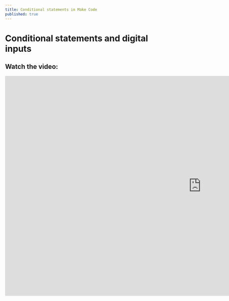 ```yaml
---
title: Conditional statements in Make Code
published: true
---
```

# Conditional statements and digital inputs

## Watch the video:

<iframe width="1280" height="720" src="https://www.youtube.com/embed/RiMqsTP2AU0" frameborder="0" allow="accelerometer; autoplay; clipboard-write; encrypted-media; gyroscope; picture-in-picture" allowfullscreen></iframe>
